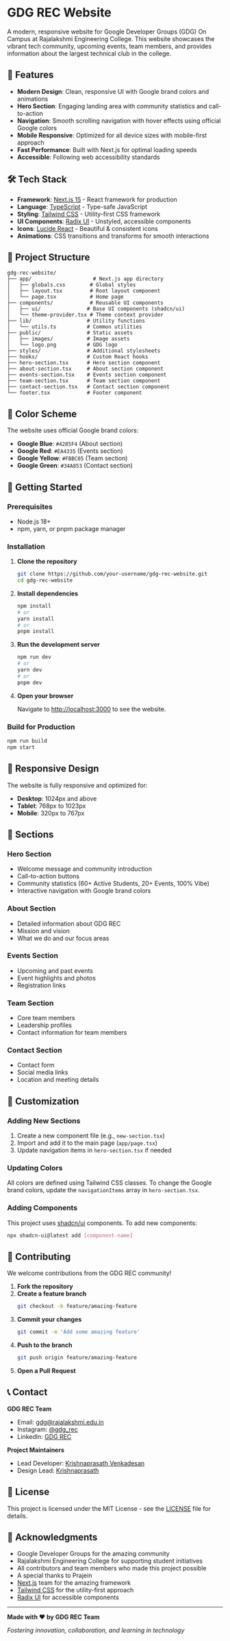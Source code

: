 ﻿# GDG REC Website

A modern, responsive website for Google Developer Groups (GDG) On Campus at Rajalakshmi Engineering College. This website showcases the vibrant tech community, upcoming events, team members, and provides information about the largest technical club in the college.

## 🚀 Features

- **Modern Design**: Clean, responsive UI with Google brand colors and animations
- **Hero Section**: Engaging landing area with community statistics and call-to-action
- **Navigation**: Smooth scrolling navigation with hover effects using official Google colors
- **Mobile Responsive**: Optimized for all device sizes with mobile-first approach
- **Fast Performance**: Built with Next.js for optimal loading speeds
- **Accessible**: Following web accessibility standards

## 🛠️ Tech Stack

- **Framework**: [Next.js 15](https://nextjs.org/) - React framework for production
- **Language**: [TypeScript](https://www.typescriptlang.org/) - Type-safe JavaScript
- **Styling**: [Tailwind CSS](https://tailwindcss.com/) - Utility-first CSS framework
- **UI Components**: [Radix UI](https://www.radix-ui.com/) - Unstyled, accessible components
- **Icons**: [Lucide React](https://lucide.dev/) - Beautiful & consistent icons
- **Animations**: CSS transitions and transforms for smooth interactions

## 📁 Project Structure

```
gdg-rec-website/
├── app/                    # Next.js app directory
│   ├── globals.css        # Global styles
│   ├── layout.tsx         # Root layout component
│   └── page.tsx           # Home page
├── components/            # Reusable UI components
│   ├── ui/               # Base UI components (shadcn/ui)
│   └── theme-provider.tsx # Theme context provider
├── lib/                  # Utility functions
│   └── utils.ts          # Common utilities
├── public/               # Static assets
│   ├── images/           # Image assets
│   └── logo.png          # GDG logo
├── styles/               # Additional stylesheets
├── hooks/                # Custom React hooks
├── hero-section.tsx      # Hero section component
├── about-section.tsx     # About section component
├── events-section.tsx    # Events section component
├── team-section.tsx      # Team section component
├── contact-section.tsx   # Contact section component
└── footer.tsx            # Footer component
```

## 🎨 Color Scheme

The website uses official Google brand colors:

- **Google Blue**: `#4285F4` (About section)
- **Google Red**: `#EA4335` (Events section)  
- **Google Yellow**: `#FBBC05` (Team section)
- **Google Green**: `#34A853` (Contact section)

## 🚀 Getting Started

### Prerequisites

- Node.js 18+ 
- npm, yarn, or pnpm package manager

### Installation

1. **Clone the repository**
   ```bash
   git clone https://github.com/your-username/gdg-rec-website.git
   cd gdg-rec-website
   ```

2. **Install dependencies**
   ```bash
   npm install
   # or
   yarn install
   # or
   pnpm install
   ```

3. **Run the development server**
   ```bash
   npm run dev
   # or
   yarn dev
   # or
   pnpm dev
   ```

4. **Open your browser**
   
   Navigate to [http://localhost:3000](http://localhost:3000) to see the website.

### Build for Production

```bash
npm run build
npm start
```

## 📱 Responsive Design

The website is fully responsive and optimized for:

- **Desktop**: 1024px and above
- **Tablet**: 768px to 1023px
- **Mobile**: 320px to 767px

## 🎯 Sections

### Hero Section
- Welcome message and community introduction
- Call-to-action buttons
- Community statistics (60+ Active Students, 20+ Events, 100% Vibe)
- Interactive navigation with Google brand colors

### About Section
- Detailed information about GDG REC
- Mission and vision
- What we do and our focus areas

### Events Section
- Upcoming and past events
- Event highlights and photos
- Registration links

### Team Section
- Core team members
- Leadership profiles
- Contact information for team members

### Contact Section
- Contact form
- Social media links
- Location and meeting details

## 🔧 Customization

### Adding New Sections

1. Create a new component file (e.g., `new-section.tsx`)
2. Import and add it to the main page (`app/page.tsx`)
3. Update navigation items in `hero-section.tsx` if needed

### Updating Colors

All colors are defined using Tailwind CSS classes. To change the Google brand colors, update the `navigationItems` array in `hero-section.tsx`.

### Adding Components

This project uses [shadcn/ui](https://ui.shadcn.com/) components. To add new components:

```bash
npx shadcn-ui@latest add [component-name]
```

## 🤝 Contributing

We welcome contributions from the GDG REC community!

1. **Fork the repository**
2. **Create a feature branch**
   ```bash
   git checkout -b feature/amazing-feature
   ```
3. **Commit your changes**
   ```bash
   git commit -m 'Add some amazing feature'
   ```
4. **Push to the branch**
   ```bash
   git push origin feature/amazing-feature
   ```
5. **Open a Pull Request**

## 📞 Contact

**GDG REC Team**
- Email: gdg@rajalakshmi.edu.in
- Instagram: [@gdg_rec](https://instagram.com/gdg_rec)
- LinkedIn: [GDG REC](https://linkedin.com/company/gdg-rec)

**Project Maintainers**
- Lead Developer: [Krishnaprasath Venkadesan](https://github.com/Krishcodes-awesomestuff)
- Design Lead: [Krishnaprasath](https://github.com/Krishcodes-awesomestuff)

## 📄 License

This project is licensed under the MIT License - see the [LICENSE](LICENSE) file for details.

## 🙏 Acknowledgments

- Google Developer Groups for the amazing community
- Rajalakshmi Engineering College for supporting student initiatives
- All contributors and team members who made this project possible
- A special thanks to Prajein
- [Next.js](https://nextjs.org/) team for the amazing framework
- [Tailwind CSS](https://tailwindcss.com/) for the utility-first approach
- [Radix UI](https://www.radix-ui.com/) for accessible components

---

**Made with ❤️ by GDG REC Team**

*Fostering innovation, collaboration, and learning in technology*
